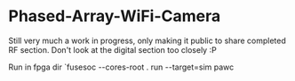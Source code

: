 # Phased-Array-WiFi-Camera

Still very much a work in progress, only making it public to share completed RF section. Don't look at the digital section too closely :P

Run in fpga dir
`fusesoc --cores-root . run --target=sim pawc
